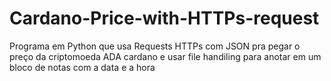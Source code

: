 # Cardano-Price-with-HTTPs-request
Programa em Python que usa Requests HTTPs com JSON pra pegar o preço da criptomoeda ADA cardano e usar file handiling para anotar em um bloco de notas com a data e a hora
